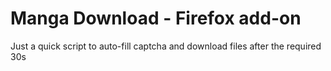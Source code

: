 # Manga Download - Firefox add-on

Just a quick script to auto-fill captcha and download files after the required 30s
